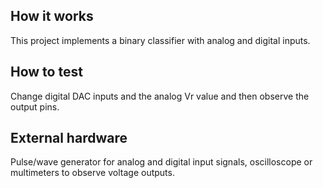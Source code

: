 <!---

This file is used to generate your project datasheet. Please fill in the information below and delete any unused
sections.

You can also include images in this folder and reference them in the markdown. Each image must be less than
512 kb in size, and the combined size of all images must be less than 1 MB.
-->

## How it works

This project implements a binary classifier with analog and digital inputs.

## How to test

Change digital DAC inputs and the analog Vr value and then observe the output pins.

## External hardware

Pulse/wave generator for analog and digital input signals, oscilloscope or multimeters to observe voltage outputs.
